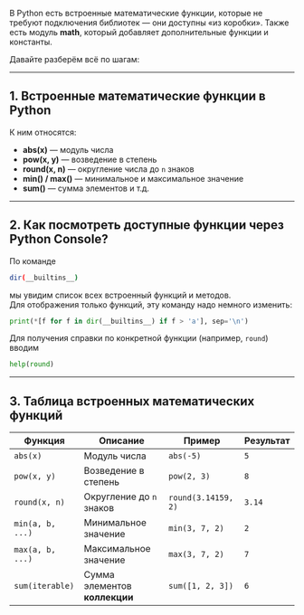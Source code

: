 В Python есть встроенные математические функции, которые не требуют подключения библиотек — они доступны «из коробки».
Также есть модуль **math**, который добавляет дополнительные функции и константы.

Давайте разберём всё по шагам:

---

## 1. Встроенные математические функции в Python

К ним относятся:

* **abs(x)** — модуль числа
* **pow(x, y)** — возведение в степень
* **round(x, n)** — округление числа до `n` знаков
* **min() / max()** — минимальное и максимальное значение
* **sum()** — сумма элементов и т.д.

---

## 2. Как посмотреть доступные функции через Python Console?

По команде

```bash
dir(__builtins__)
```

мы увидим список всех встроенный функций и методов.  
Для отображения только функций, эту команду надо немного изменить:

```python
print(*[f for f in dir(__builtins__) if f > 'a'], sep='\n')
```

Для получения справки по конкретной функции (например, `round`) вводим
```python
help(round)
```


---

## 3. Таблица встроенных математических функций

| Функция          | Описание                                  | Пример              | Результат |
| ---------------- |-------------------------------------------| ------------------- | --------- |
| `abs(x)`         | Модуль числа                              | `abs(-5)`           | `5`       |
| `pow(x, y)`      | Возведение в степень                      | `pow(2, 3)`         | `8`       |
| `round(x, n)`    | Округление до `n` знаков                  | `round(3.14159, 2)` | `3.14`    |
| `min(a, b, ...)` | Минимальное значение                      | `min(3, 7, 2)`      | `2`       |
| `max(a, b, ...)` | Максимальное значение                     | `max(3, 7, 2)`      | `7`       |
| `sum(iterable)`  | Сумма элементов **коллекции**             | `sum([1, 2, 3])`    | `6`       |

